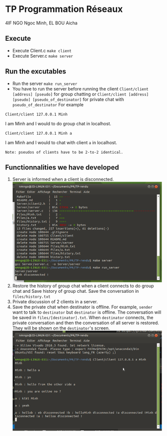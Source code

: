 # TP Programmation Réseaux
4IF NGO Ngoc Minh, EL BOU Aicha
## Execute 
- Execute Client.c `make client`
- Execute Server.c `make server`
## Run the excutables
- Run the server `make run_server`
- You have to run the server before running the client `Client/client [address] [pseudo]` for group chatting or `Client/client [address] [pseudo] [pseudo_of_destinator]` for private chat with `pseudo_of_destinator`
For example
```
Client/client 127.0.0.1 Minh
```
I am Minh and I would to do group chat in localhost.
```
Client/client 127.0.0.1 Minh a
```
I am Minh and I would to chat with client `a` in localhost.
```
Note: pseudos of clients have to be 2-to-2 identical.
```
## Functionnalities we have developed
1. Server is informed when a client is disconnected.
![image](./img/Server.png)
2. Restore the history of group chat when a client connects to do group chat and Save history of group chat. Save the conversation in `files/history.txt`
3. Private discussion of 2 clients in a server.
4. Save the private chat when destinator is offline. For example, `sender` want to talk to `destinator` but `destinator` is offline. The conversation will be saved in `files/[destinator].txt`. When `destinator` connects, the private conversation and then the conversation of all server is restored. They will be shown on the `destinator`'s screen.
![image](./img/private_chat.png)